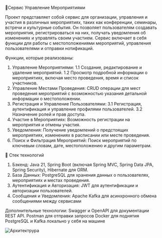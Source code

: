 📝Сервис Управление Мероприятиями

Проект представляет собой сервис для организации, управления и участия в различных мероприятиях, таких как конференции, семинары, встречи и культурные события. Он позволяет пользователям создавать мероприятия, регистрироваться на них, получать уведомления об изменениях и управлять своим участием. Сервис включает в себя функции для работы с местоположениями мероприятий, управления пользователями и отправки нотификаций.

Функции, которые реализованы:

1. Управление Мероприятиями:
      1.1 Создание, редактирование и удаление мероприятий.
      1.2 Просмотр подробной информации о мероприятиях, включая место проведения, время и список участников.
2. Управление Местами Проведения: CRUD операции для мест проведения мероприятий с возможностью указания детальной информации о местоположении.
3. Регистрация и Управление Пользователями:
      3.1 Регистрация, аутентификация и управление профилями пользователей.
      3.2 Назначение ролей и прав доступа.
4. Участие в Мероприятиях: Возможность регистрации на мероприятия и отмены участия.
5. Уведомления: Получение уведомлений о предстоящих мероприятиях, изменениях в расписании или месте проведения.
6. Поиск и Фильтрация Мероприятий: Поиск мероприятий по ключевым словам, дате, местоположению и другим параметрам.

📝 Стек технологий
1. Бэкенд: Java 21, Spring Boot (включая Spring MVC, Spring Data JPA, Spring Security), Hibernate для ORM.
2. База Данных: PostgreSQL для хранения данных о пользователях, мероприятиях и местах проведения.
3. Аутентификация и Авторизация: JWT для аутентификации и авторизации пользователей.
4. Сообщения и Уведомления: Apache Kafka для асинхронного обмена сообщениями между сервисами

Дополнительные технологии:
Swagger и OpenAPI для документации REST API.
Postman для отправки запросов
Docker для поднятия PostgreSQL и Kafka локально у себя на машине


![Архитектрура](https://github.com/user-attachments/assets/7e83ab1f-d080-4f71-bcd5-eb798dd9886b)
